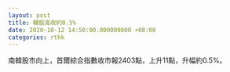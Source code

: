 ```yaml
---
layout: post
title: 韓股高收約0.5%
date: 2020-10-12 14:50:00.000000000 +08:00
categories: rthk
---
```


南韓股市向上，首爾綜合指數收市報2403點，上升11點，升幅約0.5%。
